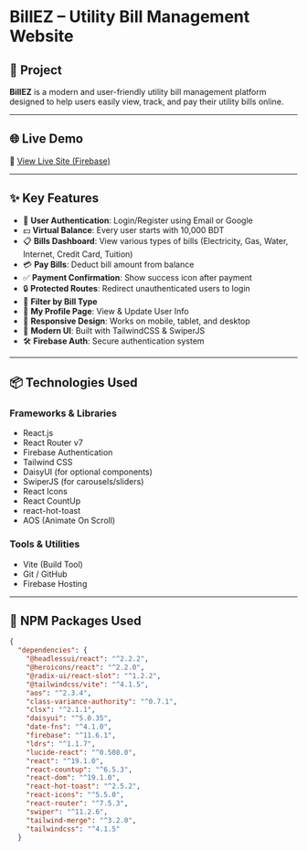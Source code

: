# BillEZ – Utility Bill Management Website


## 🧾 Project 

**BillEZ** is a modern and user-friendly utility bill management platform designed to help users easily view, track, and pay their utility bills online.

---

## 🌐 Live Demo

🔗 [View Live Site (Firebase)](https://bill-ez.web.app/)

---

## ✨ Key Features

- 🔐 **User Authentication**: Login/Register using Email or Google
- 💵 **Virtual Balance**: Every user starts with 10,000 BDT
- 📋 **Bills Dashboard**: View various types of bills (Electricity, Gas, Water, Internet, Credit Card, Tuition)
- 💳 **Pay Bills**: Deduct bill amount from balance
- ✅ **Payment Confirmation**: Show success icon after payment
- 🔒 **Protected Routes**: Redirect unauthenticated users to login
- 🔄 **Filter by Bill Type**
- 👤 **My Profile Page**: View & Update User Info
- 📱 **Responsive Design**: Works on mobile, tablet, and desktop
- 🎨 **Modern UI**: Built with TailwindCSS & SwiperJS
- 🛠️ **Firebase Auth**: Secure authentication system

---


## 📦 Technologies Used

### Frameworks & Libraries
- React.js
- React Router v7
- Firebase Authentication
- Tailwind CSS
- DaisyUI (for optional components)
- SwiperJS (for carousels/sliders)
- React Icons
- React CountUp
- react-hot-toast
- AOS (Animate On Scroll)

### Tools & Utilities
- Vite (Build Tool)
- Git / GitHub
- Firebase Hosting

---

## 🧰 NPM Packages Used

```json
{
  "dependencies": {
    "@headlessui/react": "^2.2.2",
    "@heroicons/react": "^2.2.0",
    "@radix-ui/react-slot": "^1.2.2",
    "@tailwindcss/vite": "^4.1.5",
    "aos": "^2.3.4",
    "class-variance-authority": "^0.7.1",
    "clsx": "^2.1.1",
    "daisyui": "^5.0.35",
    "date-fns": "^4.1.0",
    "firebase": "^11.6.1",
    "ldrs": "^1.1.7",
    "lucide-react": "^0.508.0",
    "react": "^19.1.0",
    "react-countup": "^6.5.3",
    "react-dom": "^19.1.0",
    "react-hot-toast": "^2.5.2",
    "react-icons": "^5.5.0",
    "react-router": "^7.5.3",
    "swiper": "^11.2.6",
    "tailwind-merge": "^3.2.0",
    "tailwindcss": "^4.1.5"
  }